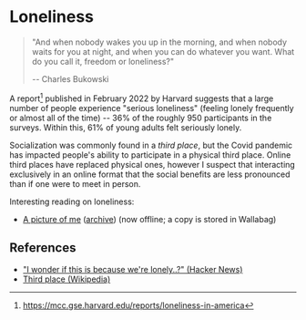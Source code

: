 # Loneliness

> "And when nobody wakes you up in the morning, and when nobody waits for you at
night, and when you can do whatever you want. What do you call it, freedom or
loneliness?"
>
> -- Charles Bukowski

A report[^1] published in February 2022 by Harvard suggests that a large number
of people experience "serious loneliness" (feeling lonely frequently or almost
all of the time) -- 36% of the roughly 950 participants in the surveys. Within
this, 61% of young adults felt seriously lonely.

Socialization was commonly found in a _third place_, but the Covid pandemic has
impacted people's ability to participate in a physical third place. Online third
places have replaced physical ones, however I suspect that interacting
exclusively in an online format that the social benefits are less pronounced
than if one were to meet in person.

Interesting reading on loneliness:

- [A picture of me](https://caspercloudwalker.bearblog.dev/a-picture-of-me/)
  ([archive](https://archive.ph/I9CHq)) (now offline; a copy is stored in
  Wallabag)

## References

- ["I wonder if this is because we're lonely..?" (Hacker
  News)](https://news.ycombinator.com/item?id=31286639)
- [Third place (Wikipedia)](https://en.wikipedia.org/wiki/Third_place)

[^1]: https://mcc.gse.harvard.edu/reports/loneliness-in-america
